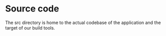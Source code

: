 # Source code

The src directory is home to the actual codebase of the application and the target of our build tools.
